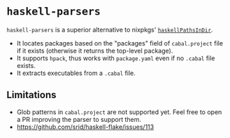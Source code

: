 # `haskell-parsers`

`haskell-parsers` is a superior alternative to nixpkgs' [`haskellPathsInDir`](https://github.com/NixOS/nixpkgs/blob/f991762ea1345d850c06cd9947700f3b08a12616/lib/filesystem.nix#L18).

- It locates packages based on the "packages" field of `cabal.project` file if it exists (otherwise it returns the top-level package).
- It supports `hpack`, thus works with `package.yaml` even if no `.cabal` file exists.
- It extracts executables from a `.cabal` file.

## Limitations

- Glob patterns in `cabal.project` are not supported yet. Feel free to open a PR improving the parser to support them.
- https://github.com/srid/haskell-flake/issues/113
